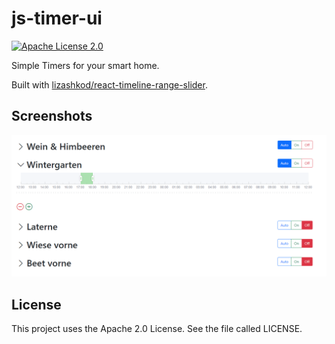 # js-timer-ui
[![Apache License 2.0](https://img.shields.io/github/license/LolHens/js-timer-ui.svg?maxAge=3600)](https://www.apache.org/licenses/LICENSE-2.0)

Simple Timers for your smart home.

Built with [lizashkod/react-timeline-range-slider](https://github.com/lizashkod/react-timeline-range-slider).

## Screenshots
![Desktop Screenshot](https://raw.githubusercontent.com/LolHens/js-timer-ui/main/screenshot.png)

## License
This project uses the Apache 2.0 License. See the file called LICENSE.
